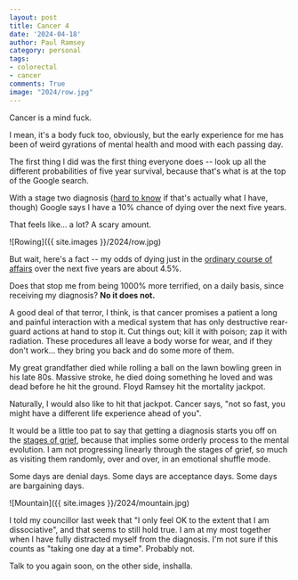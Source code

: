 ```yaml
---
layout: post
title: Cancer 4
date: '2024-04-18'
author: Paul Ramsey
category: personal
tags:
- colorectal
- cancer
comments: True
image: "2024/row.jpg"
---
```


Cancer is a mind fuck. 

I mean, it's a body fuck too, obviously, but the early experience for me has been of weird gyrations of mental health and mood with each passing day.

The first thing I did was the first thing everyone does -- look up all the different probabilities of five year survival, because that's what is at the top of the Google search. 

With a stage two diagnosis ([hard to know](2024/04/cancer2.html) if that's actually what I have, though) Google says I have a 10% chance of dying over the next five years. 

That feels like... a lot? A scary amount.

![Rowing]({{ site.images }}/2024/row.jpg)

But wait, here's a fact -- my odds of dying just in the [ordinary course of affairs](https://www.ssa.gov/oact/STATS/table4c6.html) over the next five years are about 4.5%. 

Does that stop me from being 1000% more terrified, on a daily basis, since receiving my diagnosis? **No it does not.**

A good deal of that terror, I think, is that cancer promises a patient a long and painful interaction with a medical system that has only destructive rear-guard actions at hand to stop it. Cut things out; kill it with poison; zap it with radiation. These procedures all leave a body worse for wear, and if they don't work... they bring you back and do some more of them.

My great grandfather died while rolling a ball on the lawn bowling green in his late 80s. Massive stroke, he died doing something he loved and was dead before he hit the ground. Floyd Ramsey hit the mortality jackpot.

Naturally, I would also like to hit that jackpot. Cancer says, "not so fast, you might have a different life experience ahead of you".

It would be a little too pat to say that getting a diagnosis starts you off on the [stages of grief](https://en.wikipedia.org/wiki/Five_stages_of_grief), because that implies some orderly process to the mental evolution. I am not progressing linearly through the stages of grief, so much as visiting them randomly, over and over, in an emotional shuffle mode.

Some days are denial days. Some days are acceptance days. Some days are bargaining days.

![Mountain]({{ site.images }}/2024/mountain.jpg)

I told my councillor last week that "I only feel OK to the extent that I am dissociative", and that seems to still hold true. I am at my most together when I have fully distracted myself from the diagnosis. I'm not sure if this counts as "taking one day at a time". Probably not.

Talk to you again soon, on the other side, inshalla.


